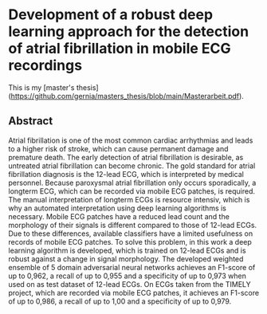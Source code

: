 # Development of a robust deep learning approach for the detection of atrial fibrillation in mobile ECG recordings
This is my [master's thesis] (https://github.com/gernia/masters_thesis/blob/main/Masterarbeit.pdf).

## Abstract
Atrial fibrillation is one of the most common cardiac arrhythmias and leads to a higher risk of
stroke, which can cause permanent damage and premature death. The early detection of atrial
fibrillation is desirable, as untreated atrial fibrillation can become chronic. The gold standard
for atrial fibrillation diagnosis is the 12-lead ECG, which is interpreted by medical personnel.
Because paroxysmal atrial fibrillation only occurs sporadically, a longterm ECG, which can be
recorded via mobile ECG patches, is required.
The manual interpretation of longterm ECGs is resource intensiv, which is why an automated
interpretation using deep learning algorithms is necessary. Mobile ECG patches have a reduced
lead count and the morphology of their signals is different compared to those of 12-lead
ECGs. Due to these differences, available classifiers have a limited usefulness on records of
mobile ECG patches. To solve this problem, in this work a deep learning algorithm is developed,
which is trained on 12-lead ECGs and is robust against a change in signal morphology.
The developed weighted ensemble of 5 domain adversarial neural networks achieves an
F1-score of up to 0,962, a recall of up to 0,955 and a specificity of up to 0,973 when used on
as test dataset of 12-lead ECGs. On ECGs taken from the TIMELY project, which are recorded
via mobile ECG patches, it achieves an F1-score of up to 0,986, a recall of up to 1,00 and a
specificity of up to 0,979.
